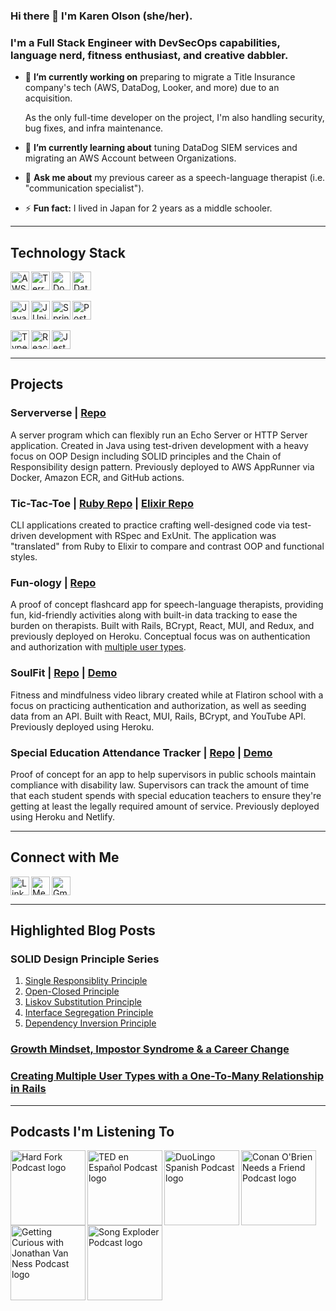 ### Hi there 👋 I'm Karen Olson (she/her).
### I'm a Full Stack Engineer with DevSecOps capabilities, language nerd, fitness enthusiast, and creative dabbler.

- 🔭 **I’m currently working on** preparing to migrate a Title Insurance company's tech (AWS, DataDog, Looker, and more) due to an acquisition.

    As the only full-time developer on the project, I'm also handling security, bug fixes, and infra maintenance.
  
- 🌱 **I’m currently learning about** tuning DataDog SIEM services and migrating an AWS Account between Organizations.
  
- 💬 **Ask me about** my previous career as a speech-language therapist (i.e. "communication specialist").
  
- ⚡ **Fun fact:** I lived in Japan for 2 years as a middle schooler.

---
## Technology Stack

<div>
  <img align="left" alt="AWS" height="30px" src="https://img.shields.io/badge/Amazon_AWS-FF9900?style=for-the-badge&logo=amazonaws&logoColor=white" />
  <img align="left" alt="Terraform" height="30px" src="https://img.shields.io/badge/Terraform-7B42BC?style=for-the-badge&logo=terraform&logoColor=white" />
  <img align="left" alt="Docker" height="30px" padding-top="2px" src="https://img.shields.io/badge/Docker-2CA5E0?style=for-the-badge&logo=docker&logoColor=white" />
  <img alt="DataDog" height="30px" padding-top="2px" src="https://img.shields.io/badge/DATADOG-632CA6?style=for-the-badge&logo=datadog&logoColor=white" />
</div>
<br>
<div>
  <img align="left" alt="Java" height="30px" src="https://img.shields.io/badge/Java-ED8B00?style=for-the-badge&logo=java&logoColor=white" />
  <img align="left" alt="JUnit" height="30px" src="https://img.shields.io/badge/Junit5-25A162?style=for-the-badge&logo=junit5&logoColor=white" />
  <img align="left"  alt="SpringBoot" height="30px" src="https://img.shields.io/badge/Spring_Boot-F2F4F9?style=for-the-badge&logo=spring-boot" />
  <img alt="PostgreSQL" height="30px" src="https://img.shields.io/badge/PostgreSQL-316192?style=for-the-badge&logo=postgresql&logoColor=white" />
</div>
<br>
<div>
  <img align="left" alt="TypeScript" height="30px" src="https://img.shields.io/badge/TypeScript-007ACC?style=for-the-badge&logo=typescript&logoColor=white" />
  <img align="left" alt="React" height="30px" padding-top="2px" src="https://img.shields.io/badge/React-20232A?style=for-the-badge&logo=react&logoColor=61DAFB" />
  <img alt="Jest" height="30px" padding-top="2px" src="https://img.shields.io/badge/Jest-C21325?style=for-the-badge&logo=jest&logoColor=white" />
</div>

---
## Projects

### Serververse | [Repo](https://github.com/karen-olson/Serververse)
A server program which can flexibly run an Echo Server or HTTP Server application. Created in Java using test-driven development with a heavy focus on OOP Design including SOLID principles and the Chain of Responsibility design pattern. Previously deployed to AWS AppRunner via Docker, Amazon ECR, and GitHub actions.

### Tic-Tac-Toe | [Ruby Repo](https://github.com/karen-olson/ruby-tic-tac-toe) | [Elixir Repo](https://github.com/karen-olson/elixir-tic-tac-toe)
CLI applications created to practice crafting well-designed code via test-driven development with RSpec and ExUnit. The application was "translated" from Ruby to Elixir to compare and contrast OOP and functional styles. 

### Fun-ology | [Repo](https://github.com/karen-olson/fun-ology)
A proof of concept flashcard app for speech-language therapists, providing fun, kid-friendly activities along with built-in data tracking to ease the burden on therapists. Built with Rails, BCrypt, React, MUI, and Redux, and previously deployed on Heroku. Conceptual focus was on authentication and authorization with [multiple user types](https://medium.com/@karen_olson/creating-multiple-user-types-with-a-one-to-many-relationship-in-rails-ba3bbe4b0a8a).

### SoulFit | [Repo](https://github.com/karen-olson/soulfit) | [Demo](https://www.loom.com/share/9adb4cd688c54d5497689071e8b25756)
Fitness and mindfulness video library created while at Flatiron school with a focus on practicing authentication and authorization, as well as seeding data from an API. Built with React, MUI, Rails, BCrypt, and YouTube API. Previously deployed using Heroku.

### Special Education Attendance Tracker | [Repo](https://github.com/karen-olson/special-education-attendance-tracker) | [Demo](https://www.loom.com/share/64ac298e35a44c428203ab724fdfc5ee)
Proof of concept for an app to help supervisors in public schools maintain compliance with disability law. Supervisors can track the amount of time that each student spends with special education teachers to ensure they're getting at least the legally required amount of service. Previously deployed using Heroku and Netlify.

---
## Connect with Me

[<img align="left" alt="LinkedIn" height="30px" src="https://img.shields.io/badge/LinkedIn-0077B5?style=for-the-badge&logo=linkedin&logoColor=white" />](https://www.linkedin.com/in/karen-m-olson/)

[<img align="left" alt="Medium" height="30px" src="https://img.shields.io/badge/Medium-12100E?style=for-the-badge&logo=medium&logoColor=white" />](https://medium.com/@karen_olson)

[<img alt="Gmail" height="30px" src="https://img.shields.io/badge/Gmail-D14836?style=for-the-badge&logo=gmail&logoColor=white" />](mailto:olson.karen.m@gmail.com)

---
## Highlighted Blog Posts

### SOLID Design Principle Series
1. [Single Responsiblity Principle ](https://medium.com/@karen_olson/single-responsibility-principle-69eb719eb110)
2. [Open-Closed Principle](https://medium.com/@karen_olson/open-closed-principle-ocp-57e0e15f08ab)
3. [Liskov Substitution Principle](https://medium.com/@karen_olson/liskov-substitution-principle-lsp-f31a6ee6752a)
4. [Interface Segregation Principle](https://medium.com/@karen_olson/interface-segregation-principle-isp-fc22c049f2b1)
5. [Dependency Inversion Principle](https://medium.com/@karen_olson/dependency-inversion-principle-dip-d8dae926a176)

### [Growth Mindset, Impostor Syndrome & a Career Change](https://medium.com/@karen_olson/growth-mindset-imposter-syndrome-a-career-change-9e217021dcb0)

### [Creating Multiple User Types with a One-To-Many Relationship in Rails](https://medium.com/@karen_olson/creating-multiple-user-types-with-a-one-to-many-relationship-in-rails-ba3bbe4b0a8a)

---
## Podcasts I'm Listening To

[<img align="left" alt="Hard Fork Podcast logo" height="120px" src="https://i.imgur.com/Jd9i4Rn.jpg" />](https://podcasts.apple.com/us/podcast/hard-fork/id1528594034)
[<img align="left" alt="TED en Español Podcast logo" height="120px" src="https://i.imgur.com/ZuxOD4v.png" />](https://podcasts.apple.com/ec/podcast/ted-en-espa%C3%B1ol/id1368017834)
[<img align="left" alt="DuoLingo Spanish Podcast logo" height="120px" src="https://i.imgur.com/H9V4QMR.jpg" />](https://podcasts.apple.com/us/podcast/duolingo-spanish-podcast/id1317493077)
[<img align="left" alt="Conan O'Brien Needs a Friend Podcast logo" height="120px" src="https://i.imgur.com/cdpeNPB.jpg" />](https://podcasts.apple.com/us/podcast/conan-obrien-needs-a-friend/id1438054347)
[<img align="left" alt="Getting Curious with Jonathan Van Ness Podcast logo" height="120px" src="https://i.imgur.com/T8JQpGy.jpg" />](https://podcasts.apple.com/us/podcast/getting-curious-with-jonathan-van-ness/id1068563276)
[<img align="left" alt="Song Exploder Podcast logo" height="120px" src="https://i.imgur.com/SxGNCrV.jpg" />](https://podcasts.apple.com/us/podcast/song-exploder/id788236947)
